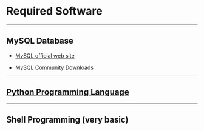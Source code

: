 # Required Software

------

## MySQL Database

* [MySQL official web site](https://www.mysql.com)

* [MySQL Community Downloads](https://dev.mysql.com/downloads/mysql/)

------


## [Python Programming Language](https://www.python.org)


------


## Shell Programming (very basic)